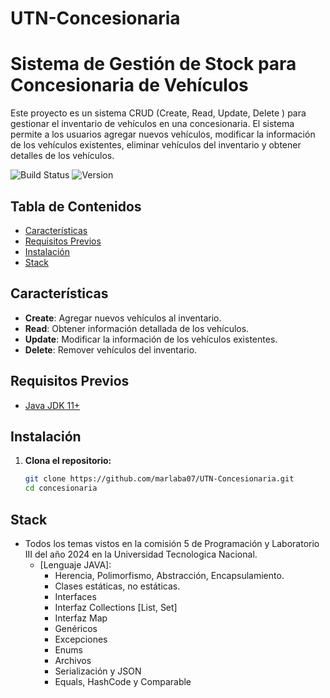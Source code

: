 # UTN-Concesionaria

# Sistema de Gestión de Stock para Concesionaria de Vehículos

Este proyecto es un sistema CRUD (Create, Read, Update, Delete ) para gestionar el inventario de vehículos en una concesionaria. El sistema permite a los usuarios agregar nuevos vehículos, modificar la información de los vehículos existentes, eliminar vehículos del inventario y obtener detalles de los vehículos.

![Build Status](https://img.shields.io/badge/build-passing-brightgreen)
![Version](https://img.shields.io/badge/version-1.0.0-blue)

## Tabla de Contenidos
- [Características](#características)
- [Requisitos Previos](#requisitos-previos)
- [Instalación](#instalación)
- [Stack](#stack)

## Características

- **Create**: Agregar nuevos vehículos al inventario.
- **Read**: Obtener información detallada de los vehículos.
- **Update**: Modificar la información de los vehículos existentes.
- **Delete**: Remover vehículos del inventario.

## Requisitos Previos

- [Java JDK 11+](https://www.oracle.com/java/technologies/javase-jdk11-downloads.html)

## Instalación

1. **Clona el repositorio:**
   ```sh
   git clone https://github.com/marlaba07/UTN-Concesionaria.git
   cd concesionaria

## Stack

- Todos los temas vistos en la comisión 5 de Programación y Laboratorio III del año 2024 en la Universidad Tecnologica Nacional.
  - [Lenguaje JAVA]:
     - Herencia, Polimorfismo, Abstracción, Encapsulamiento.
     - Clases estáticas, no estáticas.
     - Interfaces
     - Interfaz Collections [List, Set]
     - Interfaz Map
     - Genéricos
     - Excepciones
     - Enums
     - Archivos
     - Serialización y JSON
     - Equals, HashCode y Comparable
